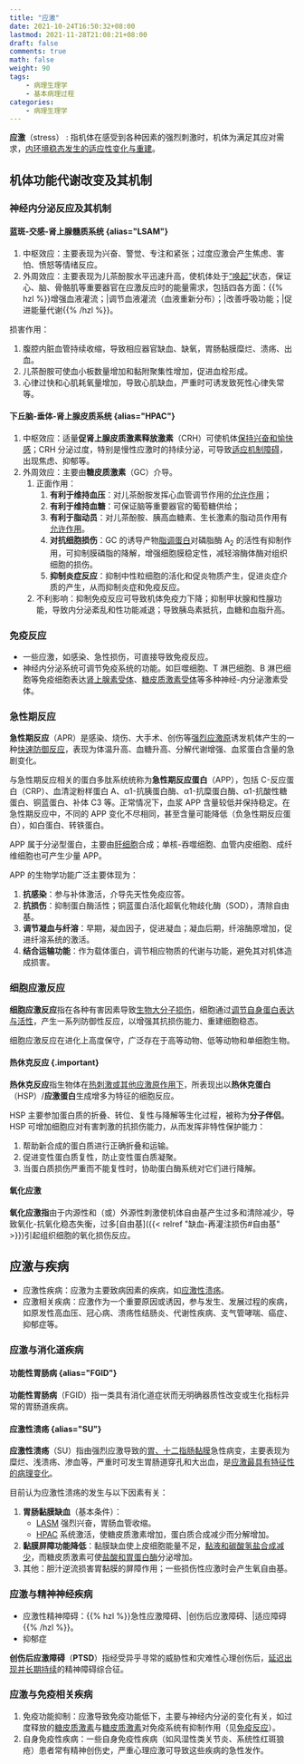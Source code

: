 ```yaml
---
title: "应激"
date: 2021-10-24T16:50:32+08:00
lastmod: 2021-11-28T21:08:21+08:00
draft: false
comments: true
math: false
weight: 90
tags:
    - 病理生理学
    - 基本病理过程
categories:
    - 病理生理学
---
```


**应激**（stress）
: 指机体在感受到各种因素的强烈刺激时，机体为满足其应对需求，<ins>内环境稳态发生的适应性变化与重建</ins>。

<!--more-->

## 机体功能代谢改变及其机制

### 神经内分泌反应及其机制

#### 蓝斑-交感-肾上腺髓质系统 {alias="LSAM"}

1. 中枢效应：主要表现为兴奋、警觉、专注和紧张；过度应激会产生焦虑、害怕、愤怒等情绪反应。
2. 外周效应：主要表现为儿茶酚胺水平迅速升高，使机体处于<ins>“唤起”</ins>状态，保证心、脑、骨骼肌等重要器官在应激反应时的能量需求，包括四各方面：{{% hzl %}}增强血液灌流；|调节血液灌流（血液重新分布）；|改善呼吸功能；|促进能量代谢{{% /hzl %}}。

损害作用：
1. 腹腔内脏血管持续收缩，导致相应器官缺血、缺氧，胃肠黏膜糜烂、溃疡、出血。
2. 儿茶酚胺可使血小板数量增加和黏附聚集性增加，促进血栓形成。
3. 心律过快和心肌耗氧量增加，导致心肌缺血，严重时可诱发致死性心律失常等。

#### 下丘脑-垂体-肾上腺皮质系统 {alias="HPAC"}

1. 中枢效应：适量**促肾上腺皮质激素释放激素**（CRH）可使机体<ins>保持兴奋和愉快感</ins>；CRH 分泌过度，特别是慢性应激时的持续分泌，可导致<ins>适应机制障碍</ins>，出现焦虑、抑郁等。
2. 外周效应：主要由**糖皮质激素**（GC）介导。
    1. 正面作用：
        1. **有利于维持血压**：对儿茶酚胺发挥心血管调节作用的<ins>允许作用</ins>；
        2. **有利于维持血糖**：可保证脑等重要器官的葡萄糖供给；
        3. **有利于脂动员**：对儿茶酚胺、胰高血糖素、生长激素的脂动员作用有<ins>允许作用</ins>。
        4. **对抗细胞损伤**：GC 的诱导产物<ins>脂调蛋白</ins>对磷脂酶 A<sub>2</sub> 的活性有抑制作用，可抑制膜磷脂的降解，增强细胞膜稳定性，减轻溶酶体酶对组织细胞的损伤。
        5. **抑制炎症反应**：抑制中性粒细胞的活化和促炎物质产生，促进炎症介质的产生，从而抑制炎症和免疫反应。
    2. 不利影响：抑制免疫反应可导致机体免疫力下降；抑制甲状腺和性腺功能，导致内分泌紊乱和性功能减退；导致胰岛素抵抗，血糖和血脂升高。

### 免疫反应

- 一些应激，如感染、急性损伤，可直接导致免疫反应。
- 神经内分泌系统可调节免疫系统的功能。如巨噬细胞、T 淋巴细胞、B 淋巴细胞等免疫细胞表达<ins>肾上腺素受体</ins>、<ins>糖皮质激素受体</ins>等多种神经-内分泌激素受体。

### 急性期反应

**急性期反应**（APR）是感染、烧伤、大手术、创伤等<ins>强烈应激原</ins>诱发机体产生的一种<ins>快速防御反应</ins>，表现为体温升高、血糖升高、分解代谢增强、血浆蛋白含量的急剧变化。

与急性期反应相关的蛋白多肽系统统称为**急性期反应蛋白**（APP），包括 C-反应蛋白（CRP）、血清淀粉样蛋白 A、α1-抗胰蛋白酶、α1-抗糜蛋白酶、α1-抗酸性糖蛋白、铜蓝蛋白、补体 C3 等。正常情况下，血浆 APP 含量较低并保持稳定。在急性期反应中，不同的 APP 变化不尽相同，甚至含量可能降低（负急性期反应蛋白），如白蛋白、转铁蛋白。

APP 属于分泌型蛋白，主要由<ins>肝细胞</ins>合成；单核-吞噬细胞、血管内皮细胞、成纤维细胞也可产生少量 APP。

APP 的生物学功能广泛主要体现为：

1. **抗感染**：参与补体激活，介导先天性免疫应答。
2. **抗损伤**：抑制蛋白酶活性；铜蓝蛋白活化超氧化物歧化酶（SOD），清除自由基。
3. **调节凝血与纤溶**：早期，凝血因子，促进凝血；凝血后期，纤溶酶原增加，促进纤溶系统的激活。
4. **结合运输功能**：作为载体蛋白，调节相应物质的代谢与功能，避免其对机体造成损害。

### 细胞应激反应

**细胞应激反应**指在各种有害因素导致<ins>生物大分子损伤</ins>，细胞通过<ins>调节自身蛋白表达与活性</ins>，产生一系列防御性反应，以增强其抗损伤能力、重建细胞稳态。

细胞应激反应在进化上高度保守，广泛存在于高等动物、低等动物和单细胞生物。

#### 热休克反应 {.important}

**热休克反应**指生物体在<ins>热刺激或其他应激原作用下</ins>，所表现出以**热休克蛋白**（HSP）/**应激蛋白**生成增多为特征的细胞反应。

HSP 主要参加蛋白质的折叠、转位、复性与降解等生化过程，被称为**分子伴侣**。HSP 可增加细胞应对有害刺激的抗损伤能力，从而发挥非特性保护能力：

1. 帮助新合成的蛋白质进行正确折叠和运输。
2. 促进变性蛋白质复性，防止变性蛋白质凝聚。
3. 当蛋白质损伤严重而不能复性时，协助蛋白酶系统对它们进行降解。

#### 氧化应激

**氧化应激指**由于内源性和（或）外源性刺激使机体自由基产生过多和清除减少，导致氧化-抗氧化稳态失衡，过多[自由基]({{< relref "缺血-再灌注损伤#自由基" >}})引起组织细胞的氧化损伤反应。

## 应激与疾病

- 应激性疾病：应激为主要致病因素的疾病，如[应激性溃疡](#应激性溃疡)。
- 应激相关疾病：应激作为一个重要原因或诱因，参与发生、发展过程的疾病，如原发性高血压、冠心病、溃疡性结肠炎、代谢性疾病、支气管哮喘、癌症、抑郁症等。

### 应激与消化道疾病

#### 功能性胃肠病 {alias="FGID"}

**功能性胃肠病**（FGID）指一类具有消化道症状而无明确器质性改变或生化指标异常的胃肠道疾病。

#### 应激性溃疡 {alias="SU"}

**应激性溃疡**（SU）指由强烈应激导致的<ins>胃、十二指肠黏膜</ins>急性病变，主要表现为糜烂、浅溃疡、渗血等，严重时可发生胃肠道穿孔和大出血，是<ins>应激最具有特征性的病理变化</ins>。

目前认为应激性溃疡的发生与以下因素有关：

1. **胃肠黏膜缺血**（基本条件）：
    - [LASM](#蓝斑-交感-肾上腺髓质系统) 强烈兴奋，胃肠血管收缩。
    - [HPAC](#下丘脑-垂体-肾上腺皮质系统) 系统激活，使糖皮质激素增加，蛋白质合成减少而分解增加。
2. **黏膜屏障功能降低**：黏膜缺血使上皮细胞能量不足，<ins>黏液和碳酸氢盐合成减少</ins>，而糖皮质激素可使<ins>盐酸和胃蛋白酶</ins>分泌增加。
3. 其他：胆汁逆流损害胃黏膜的屏障作用；一些损伤性应激时会产生氧自由基。

### 应激与精神神经疾病

- 应激性精神障碍：{{% hzl %}}急性应激障碍、|创伤后应激障碍、|适应障碍{{% /hzl %}}。
- 抑郁症

**创伤后应激障碍**（**PTSD**）指经受异乎寻常的威胁性和灾难性心理创伤后，<ins>延迟出现并长期持续</ins>的精神障碍综合征。

### 应激与免疫相关疾病

1. 免疫功能抑制：应激导致免疫功能低下，主要与神经内分泌的变化有关，如过度释放的<ins>糖皮质激素</ins>与<ins>糖皮质激素</ins>对免疫系统有抑制作用（见[免疫反应](#免疫反应)）。
2. 自身免疫性疾病：一些自身免疫性疾病（如风湿性类关节炎、系统性红斑狼疮）患者常有精神创伤史，严重心理应激可导致这些疾病的急性发作。

